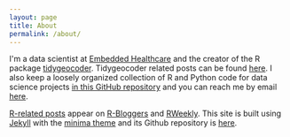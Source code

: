 ```yaml
---
layout: page
title: About
permalink: /about/
---
```


I'm a data scientist at [Embedded Healthcare](https://www.embeddedhealthcare.com/) and the creator of the R package [tidygeocoder](https://jessecambon.github.io/tidygeocoder/). Tidygeocoder related posts can be found [here](/tag/tidygeocoder). I also keep a loosely organized collection of R and Python code for data science projects [in this GitHub repository](https://github.com/jessecambon/Data-Science-Codex) and you can reach me by email <a href="mailto:{{ site.author.email }}">here</a>.

[R-related posts](/tag/r) appear on [R-Bloggers](https://www.r-bloggers.com/) and [RWeekly](https://rweekly.org/). This site is built using [Jekyll](https://jekyllrb.com/) with the [minima theme](https://github.com/jekyll/minima) and its Github repository is [here](https://github.com/jessecambon/jessecambon.github.io).
